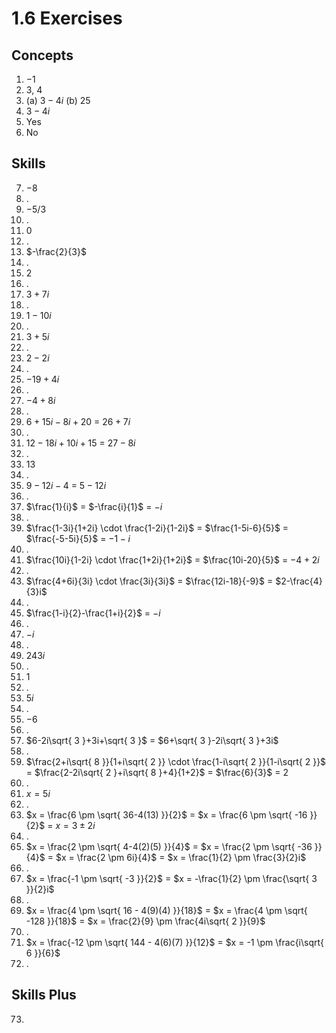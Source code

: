 # 1.6 Exercises

## Concepts

1. $-1$
2. $3$, $4$
3. (a) $3-4i$ (b) $25$
4. $3-4i$
5. Yes
6. No

## Skills

7. $-8$
8. .
9. $-5/3$
10. .
11. $0$
12. .
13. $-\frac{2}{3}$
14. .
15. $2$
16. .
17. $3+7i$
18. .
19. $1-10i$
20. .
21. $3+5i$
22. .
23. $2-2i$
24. .
25. $-19+4i$
26. .
27. $-4+8i$
28. .
29. $6+15i-8i+20$ = $26+7i$
30. .
31. $12-18i+10i+15$ = $27-8i$
32. .
33. $13$
34. .
35. $9-12i-4$ = $5-12i$
36. .
37. $\frac{1}{i}$ = $-\frac{i}{1}$ = $-i$
38. .
39. $\frac{1-3i}{1+2i} \cdot \frac{1-2i}{1-2i}$ = $\frac{1-5i-6}{5}$ = $\frac{-5-5i}{5}$ = $-1-i$
40. .
41. $\frac{10i}{1-2i} \cdot \frac{1+2i}{1+2i}$ = $\frac{10i-20}{5}$ = $-4+2i$
42. .
43. $\frac{4+6i}{3i} \cdot \frac{3i}{3i}$ = $\frac{12i-18}{-9}$ = $2-\frac{4}{3}i$
44. .
45. $\frac{1-i}{2}-\frac{1+i}{2}$ = $-i$
46. .
47. $-i$
48. .
49. $243i$
50. .
51. $1$
52. .
53. $5i$
54. .
55. $-6$
56. .
57. $6-2i\sqrt{ 3 }+3i+\sqrt{ 3 }$ = $6+\sqrt{ 3 }-2i\sqrt{ 3 }+3i$
58. .
59. $\frac{2+i\sqrt{ 8 }}{1+i\sqrt{ 2 }} \cdot \frac{1-i\sqrt{ 2 }}{1-i\sqrt{ 2 }}$ = $\frac{2-2i\sqrt{ 2 }+i\sqrt{ 8 }+4}{1+2}$ = $\frac{6}{3}$ = $2$
60. .
61. $x=5i$
62. .
63. $x = \frac{6 \pm \sqrt{ 36-4(13) }}{2}$ = $x = \frac{6 \pm \sqrt{ -16 }}{2}$ = $x = 3 \pm 2i$
64. .
65. $x = \frac{2 \pm \sqrt{ 4-4(2)(5) }}{4}$ = $x = \frac{2 \pm \sqrt{ -36 }}{4}$ = $x = \frac{2 \pm 6i}{4}$ = $x = \frac{1}{2} \pm \frac{3}{2}i$
66. .
67. $x = \frac{-1 \pm \sqrt{ -3 }}{2}$ = $x = -\frac{1}{2} \pm \frac{\sqrt{ 3 }}{2}i$
68. .
69. $x = \frac{4 \pm \sqrt{ 16 - 4(9)(4) }}{18}$ = $x = \frac{4 \pm \sqrt{ -128 }}{18}$ = $x = \frac{2}{9} \pm \frac{4i\sqrt{ 2 }}{9}$
70. .
71. $x = \frac{-12 \pm \sqrt{ 144 - 4(6)(7) }}{12}$ = $x = -1 \pm \frac{i\sqrt{ 6 }}{6}$
72. .

## Skills Plus

73. 